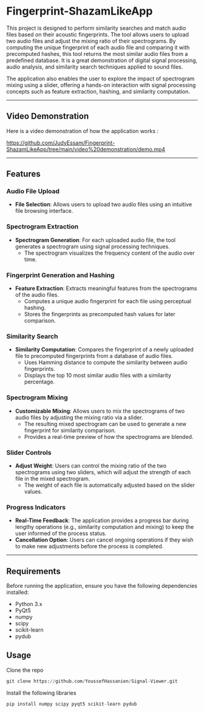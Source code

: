 # Fingerprint-ShazamLikeApp

This project is designed to perform similarity searches and match audio files based on their acoustic fingerprints. The tool allows users to upload two audio files and adjust the mixing ratio of their spectrograms. By computing the unique fingerprint of each audio file and comparing it with precomputed hashes, this tool returns the most similar audio files from a predefined database. It is a great demonstration of digital signal processing, audio analysis, and similarity search techniques applied to sound files.

The application also enables the user to explore the impact of spectrogram mixing using a slider, offering a hands-on interaction with signal processing concepts such as feature extraction, hashing, and similarity computation.

---
## Video Demonstration

Here is a video demonstration of how the application works :

https://github.com/JudyEssam/Fingerprint-ShazamLikeApp/tree/main/video%20demonstration/demo.mp4

---

## Features

### **Audio File Upload**
- **File Selection**: Allows users to upload two audio files using an intuitive file browsing interface.

### **Spectrogram Extraction**
- **Spectrogram Generation**: For each uploaded audio file, the tool generates a spectrogram using signal processing techniques.
  - The spectrogram visualizes the frequency content of the audio over time.

### **Fingerprint Generation and Hashing**
- **Feature Extraction**: Extracts meaningful features from the spectrograms of the audio files.
  - Computes a unique audio fingerprint for each file using perceptual hashing.
  - Stores the fingerprints as precomputed hash values for later comparison.

### **Similarity Search**
- **Similarity Computation**: Compares the fingerprint of a newly uploaded file to precomputed fingerprints from a database of audio files.
  - Uses Hamming distance to compute the similarity between audio fingerprints.
  - Displays the top 10 most similar audio files with a similarity percentage.

### **Spectrogram Mixing**
- **Customizable Mixing**: Allows users to mix the spectrograms of two audio files by adjusting the mixing ratio via a slider.
  - The resulting mixed spectrogram can be used to generate a new fingerprint for similarity comparison.
  - Provides a real-time preview of how the spectrograms are blended.

### **Slider Controls**
- **Adjust Weight**: Users can control the mixing ratio of the two spectrograms using two sliders, which will adjust the strength of each file in the mixed spectrogram.
  - The weight of each file is automatically adjusted based on the slider values.

### **Progress Indicators**
- **Real-Time Feedback**: The application provides a progress bar during lengthy operations (e.g., similarity computation and mixing) to keep the user informed of the process status.
- **Cancellation Option**: Users can cancel ongoing operations if they wish to make new adjustments before the process is completed.

---

## Requirements

Before running the application, ensure you have the following dependencies installed:

- Python 3.x
- PyQt5
- numpy
- scipy
- scikit-learn
- pydub

## Usage
Clone the repo
```python
git clone https://github.com/YoussefHassanien/Signal-Viewer.git
```
Install the following libraries
```python
pip install numpy scipy pyqt5 scikit-learn pydub
```
